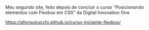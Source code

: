 Meu segundo site, feito depois de concluir o curso "Posicionando elementos com Flexbox em CSS" da Digital Innovation One

https://afonsozucchi.github.io/curso-iniciante-flexbox/
